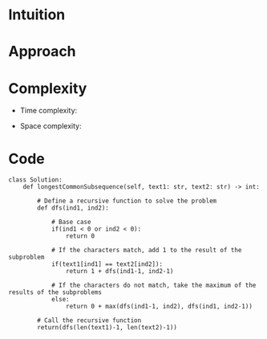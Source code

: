 # Intuition
<!-- Describe your first thoughts on how to solve this problem. -->

# Approach
<!-- Describe your approach to solving the problem. -->

# Complexity

- Time complexity:
<!-- Add your time complexity here, e.g. $$O(n)$$ -->

- Space complexity:
<!-- Add your space complexity here, e.g. $$O(n)$$ -->

# Code

```
class Solution:
    def longestCommonSubsequence(self, text1: str, text2: str) -> int:

        # Define a recursive function to solve the problem
        def dfs(ind1, ind2):

            # Base case
            if(ind1 < 0 or ind2 < 0):
                return 0

            # If the characters match, add 1 to the result of the subproblem
            if(text1[ind1] == text2[ind2]):
                return 1 + dfs(ind1-1, ind2-1)

            # If the characters do not match, take the maximum of the results of the subproblems
            else:
                return 0 + max(dfs(ind1-1, ind2), dfs(ind1, ind2-1))

        # Call the recursive function
        return(dfs(len(text1)-1, len(text2)-1))

```
